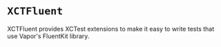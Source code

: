 # ``XCTFluent``

XCTFluent provides XCTest extensions to make it easy to write tests that use Vapor's FluentKit library.
